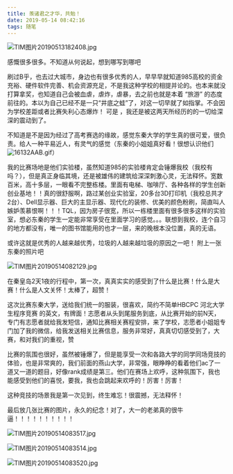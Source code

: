 ```yaml
---
title: 羡诸君之才华，共勉！
date: 2019-05-14 08:42:16
tags: 随笔
---
```



![TIM图片20190513182408.jpg](https://user-gold-cdn.xitu.io/2019/5/13/16ab0b8d7ac3df5a?w=750&h=562&f=jpeg&s=77690)

感慨很多很多。不知道从何说起，想到哪写到哪吧
<!-- more -->

刷过B乎，也去过大城市，身边也有很多优秀的人，早早早就知道985高校的资金充裕、硬件软件完善、机会资源充足，不是我这种学校的相提并论的。也本来就没打算拿奖，也知道自己会被血虐，虐炸，虐暴，去之前也就是本着 “旅游” 的态度前往的。本以为自己已经不是一只“井底之蛙”了，对这一切早就了如指掌。不会因为学校差距或者比赛失利心态爆炸！
可是 ，我还是被这两天所经历的的一切给深深的震动到了。

不知道是不是因为经过了高考赛选的缘故，感觉东秦大学的学生真的很可爱，很负责。给人一种平易近人，有灵气的感觉（东秦的小姐姐真好看！很想认识他们![16132AAB.gif](https://user-gold-cdn.xitu.io/2019/5/14/16ab3bce4f2fd855?w=240&h=240&f=gif&s=17807)）





我的比赛场地是他们实验楼，虽然知道985的实验楼肯定会锤爆我校（我校有吗？），但是真正身临其境，还是被雄伟的建筑给深深刺激心灵，无法释怀。宽数百米，高十多层，一眼看不完整栋楼。里面有电梯、咖啡厅、各种各样的学生创新创业基地！！真的很舒服啊，路过某创业实验室，20多台3D打印机（我校总共才2台）、Dell显示器、巨大的主显示器、现代化的装修、优美的颜色粉刷，简直叫人嫉妒羡慕恨啊！！！TQL，因为房子很宽，所以一栋楼里面有很多很多这样的实验室，想必东秦的学生一定能非常享受在里面学习的感觉。。。联想到我校，连个自习的地方都没有，唯一的图书馆能用的也才一层，来的晚根本没位置，真的无语。

或许这就是优秀的人越来越优秀，垃圾的人越来越垃圾的原因之一吧！
附上一张东秦的照片吧

![TIM图片20190514082129.jpg](https://user-gold-cdn.xitu.io/2019/5/14/16ab3b76a4709963?w=3024&h=4032&f=jpeg&s=2322948)



在秦皇岛2天1夜的行程中，第一次，真真实实的感受到了什么是比赛！什么是大赛！什么是人文关怀！太棒了，超赞！

这次比赛东秦大学，送给我们统一的服装，很喜欢，简约不简单HBCPC   河北大学生程序竞赛 的英文，有牌面！志愿者从头到尾服务到底，从比赛开始的前N天，专门有志愿者就给我发短信，通知比赛相关赛程安排，来了学校，志愿者小姐姐专门加了我的微信，给我发送相关比赛信息，服务非常好，真真切切感受到了，大赛，和对我们的重视，赞



比赛的氛围也很好，虽然被锤爆了，但是能享受一次和各路大学的同学同场竞技的体验，也是非常爽的，我们前面的燕山大学，非常强，眼睁睁的看着他们ac了一道又一道的题目，好像rank成绩是第三。他们在赛场上欢呼，这种氛围下，我也能感受到他们的喜悦，要我，我也会跳起来欢呼的！厉害！厉害！

这种竞技的场景我是第一次见到，终生难忘！很震撼，无法释怀！

最后放几张比赛的图片，永久的纪念！对了，大一的老弟真的很牛逼！！！！！！！！！！

![TIM图片20190514083517.jpg](https://user-gold-cdn.xitu.io/2019/5/14/16ab3c4214667720?w=1440&h=1080&f=jpeg&s=137674)

![TIM图片20190514083514.jpg](https://user-gold-cdn.xitu.io/2019/5/14/16ab3c40aba29345?w=960&h=718&f=jpeg&s=75600)

![TIM图片20190514083520.jpg](https://user-gold-cdn.xitu.io/2019/5/14/16ab3c436d8ea140?w=3968&h=2976&f=jpeg&s=558749)